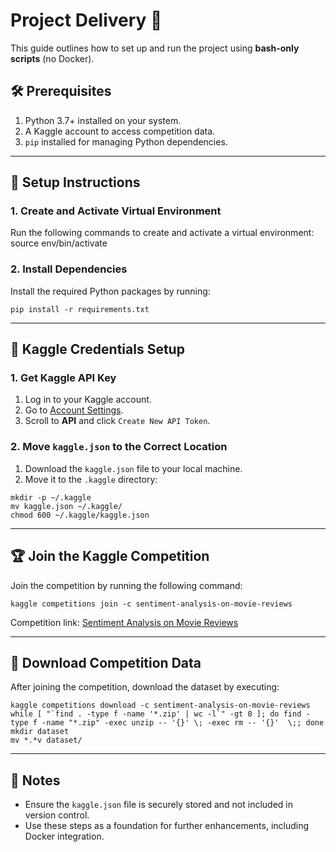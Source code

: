 # Project Delivery 🚀

This guide outlines how to set up and run the project using **bash-only scripts** (no Docker).

## 🛠 Prerequisites
1. Python 3.7+ installed on your system.
2. A Kaggle account to access competition data.
3. `pip` installed for managing Python dependencies.

---

## 🔧 Setup Instructions

### 1. Create and Activate Virtual Environment
Run the following commands to create and activate a virtual environment:
source env/bin/activate

### 2. Install Dependencies
Install the required Python packages by running:
```
pip install -r requirements.txt
```

---

## 🔑 Kaggle Credentials Setup

### 1. Get Kaggle API Key
1. Log in to your Kaggle account.
2. Go to [Account Settings](https://www.kaggle.com/account).
3. Scroll to **API** and click `Create New API Token`.

### 2. Move `kaggle.json` to the Correct Location
1. Download the `kaggle.json` file to your local machine.
2. Move it to the `.kaggle` directory:
```
mkdir -p ~/.kaggle
mv kaggle.json ~/.kaggle/
chmod 600 ~/.kaggle/kaggle.json
```

---

## 🏆 Join the Kaggle Competition
Join the competition by running the following command:
```
kaggle competitions join -c sentiment-analysis-on-movie-reviews
```

Competition link: [Sentiment Analysis on Movie Reviews](https://www.kaggle.com/competitions/sentiment-analysis-on-movie-reviews/overview)

---

## 📂 Download Competition Data
After joining the competition, download the dataset by executing:
```
kaggle competitions download -c sentiment-analysis-on-movie-reviews
while [ "`find . -type f -name '*.zip' | wc -l`" -gt 0 ]; do find -type f -name "*.zip" -exec unzip -- '{}' \; -exec rm -- '{}'  \;; done
mkdir dataset
mv *.*v dataset/
```

---

## 📘 Notes
- Ensure the `kaggle.json` file is securely stored and not included in version control.
- Use these steps as a foundation for further enhancements, including Docker integration.


